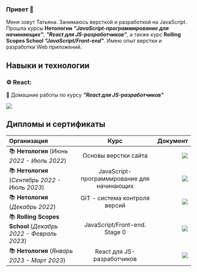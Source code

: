 ### Привет 👋
Меня зовут Татьяна. Занимаюсь версткой и  разработкой на JavaScript. Прошла курсы **Нетологии** ***"JavaScript-программирование для начинающих"***, ***"React для JS-разработчиков"***, а также курс **Rolling Scopes School** ***"JavaScript/Front-end"***. Имею опыт верстки и разработки Web приложений.

## Навыки и технологии
### ⚙ **React**: 
🌟 Домашние работы по курсу ***"React для JS-разработчиков"***

<a href="./project-link/react-home-work.md"><img src="https://img.shields.io/badge/Просмотреть-96dbf9?style=for-the-badge"/></a>

## Дипломы и сертификаты
| Организация      | Курс | Документ     |
| :---        |    :----:   |          ---: |
| 📚 **Нетология** (*Июнь 2022 - Июль 2022*) | Основы верстки сайта | <a href="./docs/netology--layout.pdf"><img src="https://img.shields.io/badge/Сертификат-50b8e4?style=for-the-badge"/></a> |
| 📚 **Нетология** (*Сентябрь 2022 - Июль 2023*) | JavaScript-программирование для начинающих | <a href="./docs/netology--javascript.pdf"><img src="https://img.shields.io/badge/  Диплом-50b8e4?style=for-the-badge"/></a> |
| 📚 **Нетология** (*Декабрь 2022*) | GIT - система контроля версий | <a href="./docs/netology--git.pdf"><img src="https://img.shields.io/badge/Сертификат-50b8e4?style=for-the-badge"/></a> |
| 📚 **Rolling Scopes School** (*Декабрь 2022 - Февраль 2023*) | JavaScript/Front-end. Stage 0 | <a href="./docs/rs-school--preschool-javascript-frontend.pdf"><img src="https://img.shields.io/badge/Сертификат-50b8e4?style=for-the-badge"/></a> |
| 📚 **Нетология** (*Январь 2023 - Март 2023*) | React для JS-разработчиков | <a href="./docs/netology--react.pdf"><img src="https://img.shields.io/badge/Удостоверение-50b8e4?style=for-the-badge"/></a>



